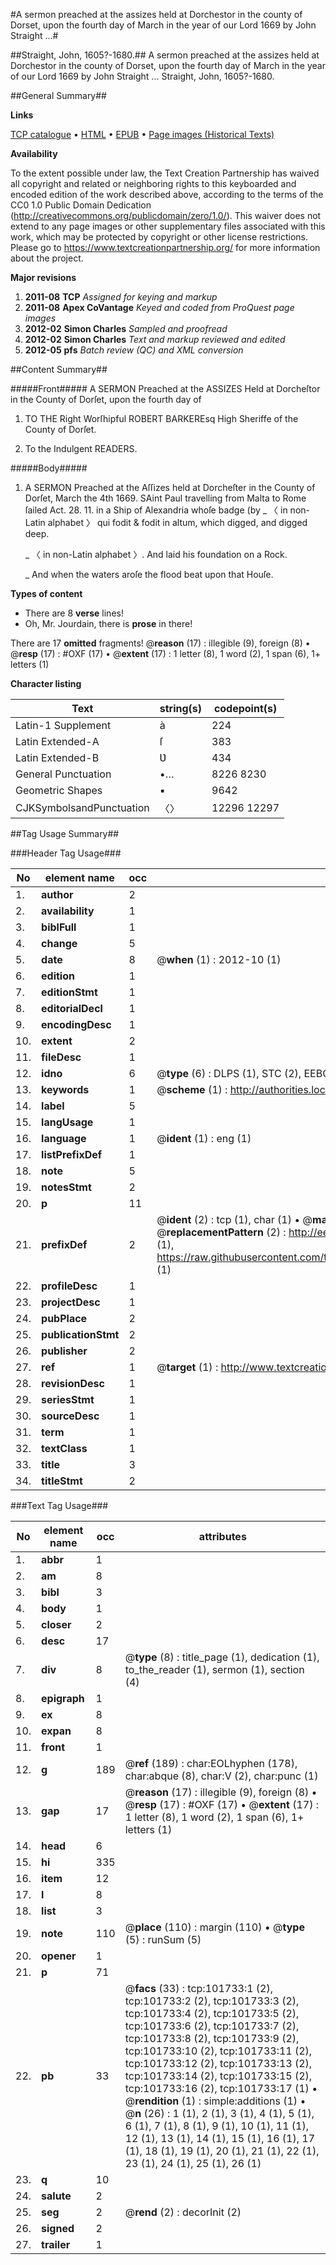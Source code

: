 #A sermon preached at the assizes held at Dorchestor in the county of Dorset, upon the fourth day of March in the year of our Lord 1669 by John Straight ...#

##Straight, John, 1605?-1680.##
A sermon preached at the assizes held at Dorchestor in the county of Dorset, upon the fourth day of March in the year of our Lord 1669 by John Straight ...
Straight, John, 1605?-1680.

##General Summary##

**Links**

[TCP catalogue](http://www.ota.ox.ac.uk/tcp/)  • 
[HTML](http://tei.it.ox.ac.uk/tcp/Texts-HTML/free/A61/A61731.html)  • 
[EPUB](http://tei.it.ox.ac.uk/tcp/Texts-EPUB/free/A61/A61731.epub) • 
[Page images (Historical Texts)](https://historicaltexts.jisc.ac.uk/eebo-13768461e)

**Availability**

To the extent possible under law, the Text Creation Partnership has waived all copyright and related or neighboring rights to this keyboarded and encoded edition of the work described above, according to the terms of the CC0 1.0 Public Domain Dedication (http://creativecommons.org/publicdomain/zero/1.0/). This waiver does not extend to any page images or other supplementary files associated with this work, which may be protected by copyright or other license restrictions. Please go to https://www.textcreationpartnership.org/ for more information about the project.

**Major revisions**

1. __2011-08__ __TCP__ *Assigned for keying and markup*
1. __2011-08__ __Apex CoVantage__ *Keyed and coded from ProQuest page images*
1. __2012-02__ __Simon Charles__ *Sampled and proofread*
1. __2012-02__ __Simon Charles__ *Text and markup reviewed and edited*
1. __2012-05__ __pfs__ *Batch review (QC) and XML conversion*

##Content Summary##

#####Front#####
A SERMON Preached at the ASSIZES Held at Dorcheſtor in the County of Dorſet, upon the fourth day of 
1. TO THE Right Worſhipful ROBERT BARKEREsq High Sheriffe of the County of Dorſet.

1. To the Indulgent READERS.

#####Body#####

1. A SERMON Preached at the Aſſizes held at Dorcheſter in the County of Dorſet, March the 4th 1669.
SAint Paul travelling from Malta to Rome ſailed Act. 28. 11. in a Ship of Alexandria whoſe badge (by
    _ 〈 in non-Latin alphabet 〉 qui fodit & fodit in altum, which digged, and digged deep.

    _ 〈 in non-Latin alphabet 〉. And laid his foundation on a Rock.

    _ And when the waters aroſe the flood beat upon that Houſe.

**Types of content**

  * There are 8 **verse** lines!
  * Oh, Mr. Jourdain, there is **prose** in there!

There are 17 **omitted** fragments! 
 @__reason__ (17) : illegible (9), foreign (8)  •  @__resp__ (17) : #OXF (17)  •  @__extent__ (17) : 1 letter (8), 1 word (2), 1 span (6), 1+ letters (1)

**Character listing**


|Text|string(s)|codepoint(s)|
|---|---|---|
|Latin-1 Supplement|à|224|
|Latin Extended-A|ſ|383|
|Latin Extended-B|Ʋ|434|
|General Punctuation|•…|8226 8230|
|Geometric Shapes|▪|9642|
|CJKSymbolsandPunctuation|〈〉|12296 12297|

##Tag Usage Summary##

###Header Tag Usage###

|No|element name|occ|attributes|
|---|---|---|---|
|1.|__author__|2||
|2.|__availability__|1||
|3.|__biblFull__|1||
|4.|__change__|5||
|5.|__date__|8| @__when__ (1) : 2012-10 (1)|
|6.|__edition__|1||
|7.|__editionStmt__|1||
|8.|__editorialDecl__|1||
|9.|__encodingDesc__|1||
|10.|__extent__|2||
|11.|__fileDesc__|1||
|12.|__idno__|6| @__type__ (6) : DLPS (1), STC (2), EEBO-CITATION (1), OCLC (1), VID (1)|
|13.|__keywords__|1| @__scheme__ (1) : http://authorities.loc.gov/ (1)|
|14.|__label__|5||
|15.|__langUsage__|1||
|16.|__language__|1| @__ident__ (1) : eng (1)|
|17.|__listPrefixDef__|1||
|18.|__note__|5||
|19.|__notesStmt__|2||
|20.|__p__|11||
|21.|__prefixDef__|2| @__ident__ (2) : tcp (1), char (1)  •  @__matchPattern__ (2) : ([0-9\-]+):([0-9IVX]+) (1), (.+) (1)  •  @__replacementPattern__ (2) : http://eebo.chadwyck.com/downloadtiff?vid=$1&page=$2 (1), https://raw.githubusercontent.com/textcreationpartnership/Texts/master/tcpchars.xml#$1 (1)|
|22.|__profileDesc__|1||
|23.|__projectDesc__|1||
|24.|__pubPlace__|2||
|25.|__publicationStmt__|2||
|26.|__publisher__|2||
|27.|__ref__|1| @__target__ (1) : http://www.textcreationpartnership.org/docs/. (1)|
|28.|__revisionDesc__|1||
|29.|__seriesStmt__|1||
|30.|__sourceDesc__|1||
|31.|__term__|1||
|32.|__textClass__|1||
|33.|__title__|3||
|34.|__titleStmt__|2||


###Text Tag Usage###

|No|element name|occ|attributes|
|---|---|---|---|
|1.|__abbr__|1||
|2.|__am__|8||
|3.|__bibl__|3||
|4.|__body__|1||
|5.|__closer__|2||
|6.|__desc__|17||
|7.|__div__|8| @__type__ (8) : title_page (1), dedication (1), to_the_reader (1), sermon (1), section (4)|
|8.|__epigraph__|1||
|9.|__ex__|8||
|10.|__expan__|8||
|11.|__front__|1||
|12.|__g__|189| @__ref__ (189) : char:EOLhyphen (178), char:abque (8), char:V (2), char:punc (1)|
|13.|__gap__|17| @__reason__ (17) : illegible (9), foreign (8)  •  @__resp__ (17) : #OXF (17)  •  @__extent__ (17) : 1 letter (8), 1 word (2), 1 span (6), 1+ letters (1)|
|14.|__head__|6||
|15.|__hi__|335||
|16.|__item__|12||
|17.|__l__|8||
|18.|__list__|3||
|19.|__note__|110| @__place__ (110) : margin (110)  •  @__type__ (5) : runSum (5)|
|20.|__opener__|1||
|21.|__p__|71||
|22.|__pb__|33| @__facs__ (33) : tcp:101733:1 (2), tcp:101733:2 (2), tcp:101733:3 (2), tcp:101733:4 (2), tcp:101733:5 (2), tcp:101733:6 (2), tcp:101733:7 (2), tcp:101733:8 (2), tcp:101733:9 (2), tcp:101733:10 (2), tcp:101733:11 (2), tcp:101733:12 (2), tcp:101733:13 (2), tcp:101733:14 (2), tcp:101733:15 (2), tcp:101733:16 (2), tcp:101733:17 (1)  •  @__rendition__ (1) : simple:additions (1)  •  @__n__ (26) : 1 (1), 2 (1), 3 (1), 4 (1), 5 (1), 6 (1), 7 (1), 8 (1), 9 (1), 10 (1), 11 (1), 12 (1), 13 (1), 14 (1), 15 (1), 16 (1), 17 (1), 18 (1), 19 (1), 20 (1), 21 (1), 22 (1), 23 (1), 24 (1), 25 (1), 26 (1)|
|23.|__q__|10||
|24.|__salute__|2||
|25.|__seg__|2| @__rend__ (2) : decorInit (2)|
|26.|__signed__|2||
|27.|__trailer__|1||
